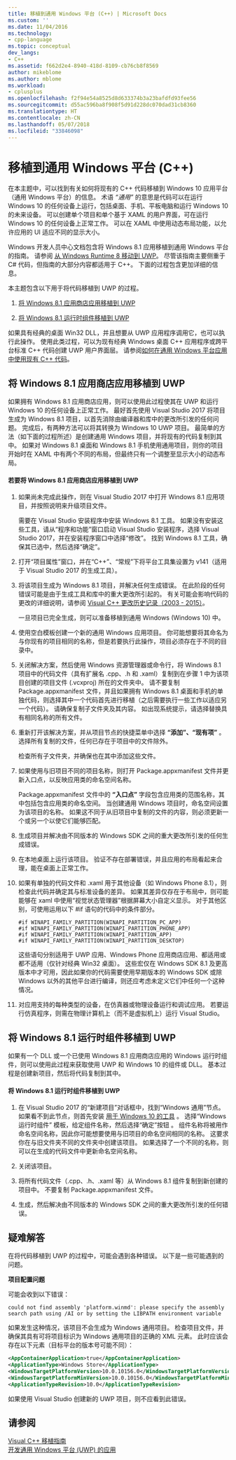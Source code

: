 ```yaml
---
title: 移植到通用 Windows 平台 (C++) | Microsoft Docs
ms.custom: ''
ms.date: 11/04/2016
ms.technology:
- cpp-language
ms.topic: conceptual
dev_langs:
- C++
ms.assetid: f662d2e4-8940-418d-8109-cb76cb8f8569
author: mikeblome
ms.author: mblome
ms.workload:
- cplusplus
ms.openlocfilehash: f2f94e54a8525d8d633374b3a23bafdfd93fee56
ms.sourcegitcommit: d55ac596ba8f908f5d91d228dc070dad31cb8360
ms.translationtype: HT
ms.contentlocale: zh-CN
ms.lasthandoff: 05/07/2018
ms.locfileid: "33846098"
---
```

# <a name="porting-to-the-universal-windows-platform-c"></a>移植到通用 Windows 平台 (C++)
在本主题中，可以找到有关如何将现有的 C++ 代码移植到 Windows 10 应用平台（通用 Windows 平台）的信息。 术语 *“通用”* 的意思是代码可以在运行 Windows 10 的任何设备上运行，包括桌面、手机、平板电脑和运行 Windows 10 的未来设备。 可以创建单个项目和单个基于 XAML 的用户界面，可在运行 Windows 10 的任何设备上正常工作。 可以在 XAML 中使用动态布局功能，以允许应用的 UI 适应不同的显示大小。  
  
 Windows 开发人员中心文档包含将 Windows 8.1 应用移植到通用 Windows 平台的指南。 请参阅 [从 Windows Runtime 8 移动到 UWP](https://msdn.microsoft.com/windows/uwp/porting/w8x-to-uwp-root)。 尽管该指南主要侧重于 C# 代码，但指南的大部分内容都适用于 C++。 下面的过程包含更加详细的信息。  
  
 本主题包含以下用于将代码移植到 UWP 的过程。  
  
1.  [将 Windows 8.1 应用商店应用移植到 UWP](#BK_81StoreApp)  
  
2.  [将 Windows 8.1 运行时组件移植到 UWP](#BK_81Component)  
  
 如果具有经典的桌面 Win32 DLL，并且想要从 UWP 应用程序调用它，也可以执行此操作。 使用此类过程，可以为现有经典 Windows 桌面 C++ 应用程序或跨平台标准 C++ 代码创建 UWP 用户界面层。 请参阅[如何在通用 Windows 平台应用中使用现有 C++ 代码](../porting/how-to-use-existing-cpp-code-in-a-universal-windows-platform-app.md)。  
  
##  <a name="BK_81StoreApp"></a>将 Windows 8.1 应用商店应用移植到 UWP  
 如果拥有 Windows 8.1 应用商店应用，则可以使用此过程使其在 UWP 和运行 Windows 10 的任何设备上正常工作。  最好首先使用 Visual Studio 2017 将项目生成为 Windows 8.1 项目，以首先消除由编译器和库中的更改所引发的任何问题。 完成后，有两种方法可以将其转换为 Windows 10 UWP 项目。 最简单的方法（如下面的过程所述）是创建通用 Windows 项目，并将现有的代码复制到其中。 如果对 Windows 8.1 桌面和 Windows 8.1 手机使用通用项目，则你的项目开始时在 XAML 中有两个不同的布局，但最终只有一个调整至显示大小的动态布局。  
  
#### <a name="to-port-a-windows-81-store-app-to-the-uwp"></a>若要将 Windows 8.1 应用商店应用移植到 UWP  
  
1.  如果尚未完成此操作，则在 Visual Studio 2017 中打开 Windows 8.1 应用项目，并按照说明来升级项目文件。  
  
     需要在 Visual Studio 安装程序中安装 Windows 8.1 工具。 如果没有安装这些工具，请从“程序和功能”窗口启动 Visual Studio 安装程序，选择 Visual Studio 2017，并在安装程序窗口中选择“修改”。 找到 Windows 8.1 工具，确保其已选中，然后选择“确定”。  
  
2.  打开“项目属性”窗口，并在“C++”、“常规”下将平台工具集设置为 v141（适用于 Visual Studio 2017 的生成工具）。  
  
3.  将该项目生成为 Windows 8.1 项目，并解决任何生成错误。 在此阶段的任何错误可能是由于生成工具和库中的重大更改所引起的。 有关可能会影响代码的更改的详细说明，请参阅 [Visual C++ 更改历史记录（2003 - 2015）](../porting/visual-cpp-change-history-2003-2015.md)。  
  
     一旦项目已完全生成，则可以准备移植到通用 Windows (Windows 10) 中。  
  
4.  使用空白模板创建一个新的通用 Windows 应用项目。 你可能想要将其命名为与你现有的项目相同的名称，但是若要执行此操作，项目必须存在于不同的目录中。  
  
5.  关闭解决方案，然后使用 Windows 资源管理器或命令行，将 Windows 8.1 项目中的代码文件（具有扩展名 .cpp、.h 和 .xaml）复制到在步骤 1 中为该项目创建的项目文件 (.vcxproj) 所在的文件夹中。 请不要复制 Package.appxmanifest 文件，并且如果拥有 Windows 8.1 桌面和手机的单独代码，则选择其中一个代码首先进行移植（之后需要执行一些工作以适应另一个代码）。 请确保复制子文件夹及其内容。 如出现系统提示，请选择替换具有相同名称的所有文件。  
  
6.  重新打开该解决方案，并从项目节点的快捷菜单中选择 **“添加”、“现有项”** 。 选择所有复制的文件，任何已存在于项目中的文件除外。  
  
     检查所有子文件夹，并确保也在其中添加这些文件。  
  
7.  如果使用与旧项目不同的项目名称，则打开 Package.appxmanifest 文件并更新入口点，以反映应用类的命名空间名称。  
  
     Package.appxmanifest 文件中的 **“入口点”** 字段包含应用类的范围名称，其中包括包含应用类的命名空间。 当创建通用 Windows 项目时，命名空间设置为该项目的名称。 如果这不同于从旧项目中复制的文件的内容，则必须更新一个或另一个以使它们能够匹配。  
  
8.  生成项目并解决由不同版本的 Windows SDK 之间的重大更改所引发的任何生成错误。  
  
9. 在本地桌面上运行该项目。 验证不存在部署错误，并且应用的布局看起来合理，能在桌面上正常工作。  
  
10. 如果有单独的代码文件和 .xaml 用于其他设备（如 Windows Phone 8.1），则检查此代码并确定其与标准设备的差异。 如果其差异仅存在于布局中，则可能能够在 xaml 中使用“视觉状态管理器”根据屏幕大小自定义显示。 对于其他区别，可使用运用以下 #if 语句的代码中的条件部分。  
  
    ```  
    #if WINAPI_FAMILY_PARTITION(WINAPI_PARTITION_PC_APP)  
    #if WINAPI_FAMILY_PARTITION(WINAPI_PARTITION_PHONE_APP)  
    #if WINAPI_FAMILY_PARTITION(WINAPI_PARTITION_APP)  
    #if WINAPI_FAMILY_PARTITION(WINAPI_PARTITION_DESKTOP)  
    ```  
  
     这些语句分别适用于 UWP 应用、Windows Phone 应用商店应用、都适用或都不适用（仅针对经典 Win32 桌面）。 这些宏仅在 Windows SDK 8.1 及更高版本中才可用，因此如果你的代码需要使用早期版本的 Windows SDK 或除 Windows 以外的其他平台进行编译，则还应考虑未定义它们中任何一个这种情况。  
  
11. 对应用支持的每种类型的设备，在仿真器或物理设备运行和调试应用。 若要运行仿真程序，则需在物理计算机上（而不是虚拟机上）运行 Visual Studio。  
  
##  <a name="BK_81Component"></a> 将 Windows 8.1 运行时组件移植到 UWP  
 如果有一个 DLL 或一个已使用 Windows 8.1 应用商店应用的 Windows 运行时组件，则可以使用此过程来获取使用 UWP 和 Windows 10 的组件或 DLL。 基本过程是创建新项目，然后将代码复制到其中。  
  
#### <a name="to-port-a-windows-81-runtime-component-to-the-uwp"></a>将 Windows 8.1 运行时组件移植到 UWP  
  
1.  在 Visual Studio 2017 的“新建项目”对话框中，找到“Windows 通用”节点。 如果看不到此节点，则首先安装 [用于 Windows 10 的工具](http://go.microsoft.com/fwlink/p/?LinkID=617903) 。 选择“Windows 运行时组件”  模板，给定组件名称，然后选择“确定”按钮  。 组件名称将被用作命名空间名称，因此你可能想要使用与旧项目的命名空间相同的名称。 这要求你在与旧文件夹不同的文件夹中创建该项目。 如果选择了一个不同的名称，则可以在生成的代码文件中更新命名空间名称。  
  
2.  关闭该项目。  
  
3.  将所有代码文件（.cpp、.h、.xaml 等）从 Windows 8.1 组件复制到新创建的项目中。 不要复制 Package.appxmanifest 文件。  
  
4.  生成，然后解决由不同版本的 Windows SDK 之间的重大更改所引发的任何错误。  
  
## <a name="troubleshooting"></a>疑难解答  
 在将代码移植到 UWP 的过程中，可能会遇到各种错误。 以下是一些可能遇到的问题。  
  
 **项目配置问题**  
  
 可能会收到以下错误：  
  
```Output  
could not find assembly 'platform.winmd': please specify the assembly search path using /AI or by setting the LIBPATH environment variable  
```  
  
 如果发生这种情况，该项目不会生成为 Windows 通用项目。 检查项目文件，并确保其具有可将项目标识为 Windows 通用项目的正确的 XML 元素。 此时应该会存在以下元素（目标平台的版本号可能不同）：  
  
```xml  
<AppContainerApplication>true</AppContainerApplication>  
<ApplicationType>Windows Store</ApplicationType>  
<WindowsTargetPlatformVersion>10.0.10156.0</WindowsTargetPlatformVersion>  
<WindowsTargetPlatformMinVersion>10.0.10156.0</WindowsTargetPlatformMinVersion>  
<ApplicationTypeRevision>10.0</ApplicationTypeRevision>  
```  
  
 如果使用 Visual Studio 创建新的 UWP 项目，则不应看到此错误。  
  
## <a name="see-also"></a>请参阅  
 [Visual C++ 移植指南](../porting/porting-to-the-universal-windows-platform-cpp.md)   
 [开发通用 Windows 平台 (UWP) 的应用](/visualstudio/cross-platform/develop-apps-for-the-universal-windows-platform-uwp)
